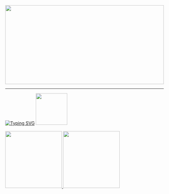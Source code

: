 <div border-radius="50px">
  <img src="welcome.gif" height="250px" width="100%"/>
</div>
<hr />
<div>
  <a href="https://git.io/typing-svg"><img src="https://readme-typing-svg.demolab.com?    font=Fira+Code&weight=700&pause=1000&color=7300F9&width=435&lines=Hello%2C+I'm+a+full-stack+developer!" alt="Typing SVG" /></a>
  <img src="Animação.gif" height="100px" width="auto" />
</div>
<br />
<div>
  <a href="https://github.com/YanzinhoCaue">
  <img height="180em" src="https://github-readme-stats.vercel.app/api?username=YanzinhoCaue&show_icons=true&theme=midnight-purple&include_all_commits=true&count_private=true"/>
  <img height="180em" src="https://github-readme-stats.vercel.app/api/top-langs/?username=YanzinhoCaue&layout=compact&langs_count=6&theme=midnight-purple"/>
</div>


